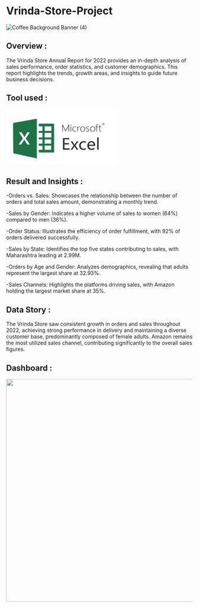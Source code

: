 # Vrinda-Store-Project
![Coffee Background Banner (4)](smeeling-coffee-beans_900x_5148e663-e441-4642-af81-ade43296e6b5_900x.jpg)

## Overview : 
The Vrinda Store Annual Report for 2022 provides an in-depth analysis of sales performance, order statistics, and customer demographics. This report highlights the trends, growth areas, and insights to guide future business decisions.

## Tool used :
<img src="./microsoft-excel.png" width="300" height="150"/>&nbsp;

## Result and Insights :
-Orders vs. Sales: Showcases the relationship between the number of orders and total sales amount, demonstrating a monthly trend.

-Sales by Gender: Indicates a higher volume of sales to women (64%) compared to men (36%).

-Order Status: Illustrates the efficiency of order fulfillment, with 92% of orders delivered successfully.

-Sales by State: Identifies the top five states contributing to sales, with Maharashtra leading at 2.99M.

-Orders by Age and Gender: Analyzes demographics, revealing that adults represent the largest share at 32.93%.

-Sales Channels: Highlights the platforms driving sales, with Amazon holding the largest market share at 35%.

## Data Story :
The Vrinda Store saw consistent growth in orders and sales throughout 2022, achieving strong performance in delivery and maintaining a diverse customer base, predominantly composed of female adults. Amazon remains the most utilized sales channel, contributing significantly to the overall sales figures.

## Dashboard :
<img src="./Dashboard.png" width="3000" height="600"/>&nbsp;
